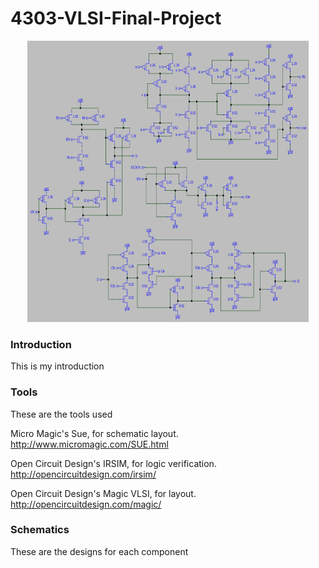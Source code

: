 # 4303-VLSI-Final-Project
<p align="center">
<img src="/img/1Bitpath.PNG" alt="Alt text" title="Optional title" width=450px height=450px left:margin=auto right:margin=auto>
</p>

### Introduction

This is my introduction

### Tools 

These are the tools used

Micro Magic's Sue, for schematic layout. </br >
http://www.micromagic.com/SUE.html </br >

Open Circuit Design's IRSIM, for logic verification. </br >
http://opencircuitdesign.com/irsim/ </br >

Open Circuit Design's Magic VLSI, for layout. </br >
http://opencircuitdesign.com/magic/ </br >

### Schematics

These are the designs for each component
